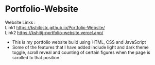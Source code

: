 # Portfolio-Website

Website Links : <br>
Link1 https://kshitijstc.github.io/Portfolio-Website/ <br>
Link2 https://kshitij-portfolio-website.vercel.app/

- This is my portfolio website build using HTML, CSS and JavaScript<br>
- Some of the features that I have added include light and dark theme toggle, scroll reveal and counting of certain figures when the page is scrolled to that position.

